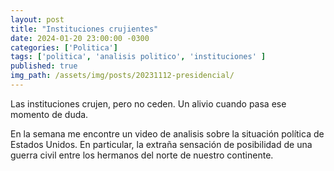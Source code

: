 ```yaml
---
layout: post
title: "Instituciones crujientes"
date: 2024-01-20 23:00:00 -0300
categories: ['Politica'] 
tags: ['politica', 'analisis politico', 'instituciones' ]
published: true
img_path: /assets/img/posts/20231112-presidencial/
---
```


Las instituciones crujen, pero no ceden. Un alivio cuando pasa ese momento de duda.

En la semana me encontre un video de analisis sobre la situación política de Estados Unidos. En particular, la extraña sensación de posibilidad de una guerra civil entre los hermanos del norte de nuestro continente. 

